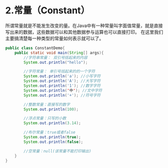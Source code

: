 # 2.常量（Constant）
所谓常量就是不能发生改变的量。在Java中有一种常量叫字面值常量，就是直接写出来的数据，这些数据可以和其他数据参与运算也可以直接打印。 在这里我们主要搞清楚每一种类型的常量如何表示就可以了。

```java
public class ConstantDemo{
    public static void main(String[] args){
        //字符串常量： 双引号括起来的内容
        System.out.println("hello");

        //字符常量： 单引号括起来的的一个字符
        System.out.println('a'); //小写字符
        System.out.println('A'); //大写字符
        System.out.println('1'); //数字字符
        System.out.println('中'); //文中字符
        System.out.println('+'); //符号字符

        //整数常量：直接写的数字
        System.out.println(100);

        //浮点常量：只写的小数
        System.out.println(3.14);

        //布尔常量：true或者false
        System.out.println(true);
        System.out.println(false);

        //空常量：null(该常量不能打印输出)
    }
}
```



